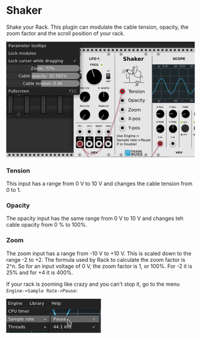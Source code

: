 # Shaker

Shake your Rack. This plugin can modulate the cable tension, opacity, the
zoom factor and the scroll position of your rack.

![alt text](shaker.png "Shaker")

### Tension
This input has a range from 0 V to 10 V and changes the cable tension
from 0 to 1.

### Opacity
The opacity input has the same range from 0 V to 10 V and changes teh cable
opacity from 0 % to 100%.

### Zoom
The zoom input has a range from -10 V to +10 V. This is scaled down
to the range -2 to +2. The formula used by Rack to calculate the
zoom factor is 2^n. So for an input voltage of 0 V, the zoom factor
is 1, or 100%. For -2 it is 25% and for +4 it is 400%.

If your rack is zooming like crazy and you can't stop it, go to the
menu `Engine->Sample Rate->Pause`:
	
![alt text](engine-pause.png "Engine pause")
